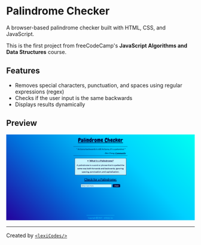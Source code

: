 # Palindrome Checker

A browser-based palindrome checker built with HTML, CSS, and JavaScript.

This is the first project from freeCodeCamp's **JavaScript Algorithms and Data Structures** course.

## Features

- Removes special characters, punctuation, and spaces using regular expressions (regex)
- Checks if the user input is the same backwards
- Displays results dynamically

## Preview

![Screenshot of the app](palindrome-checker-ss.png)

---

Created by [`<lexiCodes/>`](https://github.com/nihilistic-lex)
